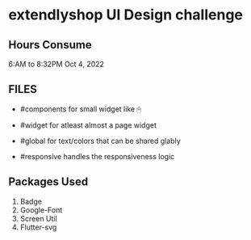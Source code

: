 # extendlyshop UI Design challenge


## Hours Consume 
6:AM to 8:32PM Oct 4, 2022

## FILES
- #components for small widget like 🖱 

- #widget for atleast almost a page widget

- #global for text/colors that can be shared glably

- #responsive handles the responsiveness logic

## Packages Used
1. Badge
2. Google-Font
3. Screen Util
4. Flutter-svg






